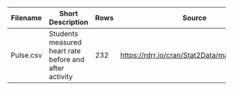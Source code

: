 | Filename | Short Description | Rows | Source |
| --- | --- | --- | --- |
| Pulse.csv | Students measured heart rate before and after activity | 232 | https://rdrr.io/cran/Stat2Data/man/Pulse.html |
